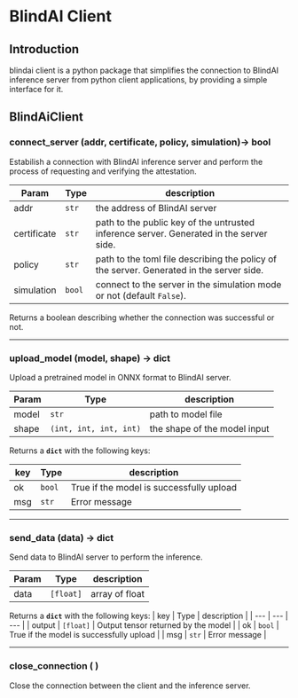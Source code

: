 # BlindAI Client
## Introduction
blindai client is a python package that simplifies the connection to BlindAI inference server from python client applications, by providing a simple interface for it. 

## BlindAiClient

### **connect_server (addr, certificate, policy, simulation)-> bool**
Estabilish a connection with BlindAI inference server and perform the process of requesting and verifying the attestation.

| Param | Type | description |
| --- | --- | --- |
| addr| ```str``` | the address of BlindAI server |
| certificate | ``str``| path to the public key of the untrusted inference server. Generated in the server side. |
| policy | ``str`` | path to the toml file describing the policy of the server. Generated in the server side. |
| simulation | ``bool`` | connect to the server in the simulation mode or not (default `False`). |


Returns a boolean describing whether the connection was successful or not.

---
### **upload_model (model, shape) -> dict**
Upload a pretrained model in ONNX format to BlindAI server.

| Param | Type | description |
| --- | --- | --- |
| model | ``str``| path to model file|
| shape | ``(int, int, int, int)`` | the shape of the model input |

Returns a **``dict``** with the following keys:

| key | Type | description |
| --- | --- | --- |
| ok  | ``bool`` | True if the model is successfully upload |
| msg | ``str`` | Error message | 

---
### **send_data (data) -> dict**
Send data to  BlindAI server to perform the inference.

| Param | Type | description |
| --- | --- | --- |
| data | ``[float]``| array of float| 

Returns a **``dict``** with the following keys:
| key | Type | description |
| --- | --- | --- |
| output | ``[float]`` | Output tensor returned by the model | 
| ok | ``bool`` | True if the model is successfully upload |
| msg | ``str`` | Error message | 

---
### **close_connection ( )**
Close the connection between the client and the inference server. 
